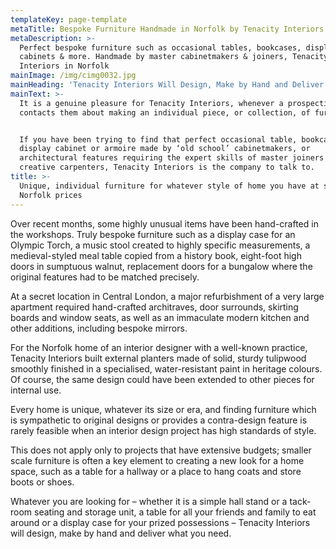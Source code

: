```yaml
---
templateKey: page-template
metaTitle: Bespoke Furniture Handmade in Norfolk by Tenacity Interiors
metaDescription: >-
  Perfect bespoke furniture such as occasional tables, bookcases, display
  cabinets & more. Handmade by master cabinetmakers & joiners, Tenacity
  Interiors in Norfolk
mainImage: /img/cimg0032.jpg
mainHeading: 'Tenacity Interiors Will Design, Make by Hand and Deliver Furniture You Need'
mainText: >-
  It is a genuine pleasure for Tenacity Interiors, whenever a prospective client
  contacts them about making an individual piece, or collection, of furniture.


  If you have been trying to find that perfect occasional table, bookcase,
  display cabinet or armoire made by ‘old school’ cabinetmakers, or
  architectural features requiring the expert skills of master joiners and
  creative carpenters, Tenacity Interiors is the company to talk to.
title: >-
  Unique, individual furniture for whatever style of home you have at sensible
  Norfolk prices
---
```

Over recent months, some highly unusual items have been hand-crafted in the workshops. Truly bespoke furniture such as a display case for an Olympic Torch, a music stool created to highly specific measurements, a medieval-styled meal table copied from a history book, eight-foot high doors in sumptuous walnut, replacement doors for a bungalow where the original features had to be matched precisely.

At a secret location in Central London, a major refurbishment of a very large apartment required hand-crafted architraves, door surrounds, skirting boards and window seats, as well as an immaculate modern kitchen and other additions, including bespoke mirrors.

For the Norfolk home of an interior designer with a well-known practice, Tenacity Interiors built external planters made of solid, sturdy tulipwood smoothly finished in a specialised, water-resistant paint in heritage colours. Of course, the same design could have been extended to other pieces for internal use.

Every home is unique, whatever its size or era, and finding furniture which is sympathetic to original designs or provides a contra-design feature is rarely feasible when an interior design project has high standards of style.

This does not apply only to projects that have extensive budgets; smaller scale furniture is often a key element to creating a new look for a home space, such as a table for a hallway or a place to hang coats and store boots or shoes.

Whatever you are looking for – whether it is a simple hall stand or a tack-room seating and storage unit, a table for all your friends and family to eat around or a display case for your prized possessions – Tenacity Interiors will design, make by hand and deliver what you need.
